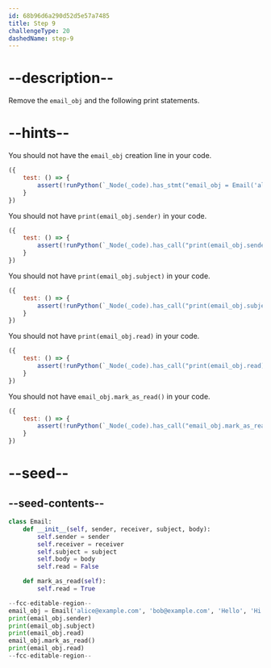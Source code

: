 ```yaml
---
id: 68b96d6a290d52d5e57a7485
title: Step 9
challengeType: 20
dashedName: step-9
---
```


# --description--

Remove the `email_obj` and the following print statements.

# --hints--

You should not have the `email_obj` creation line in your code.

```js
({
    test: () => {
        assert(!runPython(`_Node(_code).has_stmt("email_obj = Email('alice@example.com', 'bob@example.com', 'Hello', 'Hi Bob!')")`));
    }
})
```

You should not have `print(email_obj.sender)` in your code.

```js
({
    test: () => {
        assert(!runPython(`_Node(_code).has_call("print(email_obj.sender)")`));
    }
})
```

You should not have `print(email_obj.subject)` in your code.

```js
({
    test: () => {
        assert(!runPython(`_Node(_code).has_call("print(email_obj.subject)")`));
    }
})
```

You should not have `print(email_obj.read)` in your code.

```js
({
    test: () => {
        assert(!runPython(`_Node(_code).has_call("print(email_obj.read)")`));
    }
})
```

You should not have `email_obj.mark_as_read()` in your code.

```js
({
    test: () => {
        assert(!runPython(`_Node(_code).has_call("email_obj.mark_as_read()")`));
    }
})
```

# --seed--

## --seed-contents--

```py
class Email:
    def __init__(self, sender, receiver, subject, body):
        self.sender = sender
        self.receiver = receiver
        self.subject = subject
        self.body = body
        self.read = False

    def mark_as_read(self):
        self.read = True

--fcc-editable-region--
email_obj = Email('alice@example.com', 'bob@example.com', 'Hello', 'Hi Bob!')
print(email_obj.sender)
print(email_obj.subject)
print(email_obj.read)
email_obj.mark_as_read()
print(email_obj.read)
--fcc-editable-region--
```
